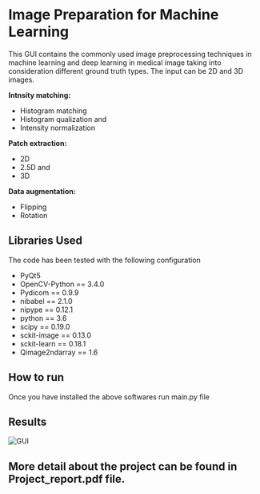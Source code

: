 # Image Preparation for Machine Learning
This GUI contains the commonly used image preprocessing techniques in machine learning and deep learning in medical image taking into consideration different ground truth types. The input can be 2D and 3D images.

**Intnsity matching:**
  - Histogram matching
  - Histogram qualization and 
  - Intensity normalization

**Patch extraction:**
 - 2D
 - 2.5D and 
 - 3D

**Data augmentation:**
 - Flipping
 - Rotation

## Libraries Used
The code has been tested with the following configuration
- PyQt5
- OpenCV-Python == 3.4.0
- Pydicom == 0.9.9
- nibabel == 2.1.0
- nipype == 0.12.1
- python == 3.6
- scipy == 0.19.0
- sckit-image == 0.13.0
- sckit-learn == 0.18.1
- Qimage2ndarray == 1.6

## How to run 
Once you have installed the above softwares run main.py file

## Results
![](gui.PNG "GUI")

## More detail about the project can be found in Project_report.pdf file.
